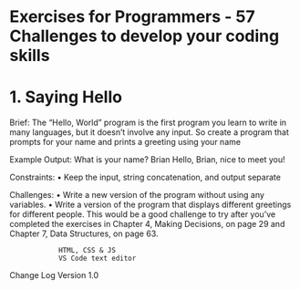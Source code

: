 # Exercises for Programmers - 57 Challenges to develop your coding skills

# 1. Saying Hello

Brief: 
The “Hello, World” program is the first program you learn
to write in many languages, but it doesn’t involve any input.
So create a program that prompts for your name and prints
a greeting using your name

Example Output:
What is your name? Brian
Hello, Brian, nice to meet you!

Constraints:
• Keep the input, string concatenation, and output separate

Challenges:
• Write a new version of the program without using any
variables.
• Write a version of the program that displays different
greetings for different people. This would be a good
challenge to try after you’ve completed the exercises in
Chapter 4, Making Decisions, on page 29 and Chapter 7,
Data Structures, on page 63.

                HTML, CSS & JS                               
                VS Code text editor

Change Log Version 1.0

